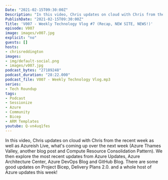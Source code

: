 ```yaml
---
Date: "2021-02-15T09:30:00Z"
Description: "In this video, Chris updates on cloud with Chris from the recent week as well as Azureish Live, what's coming up over the next week (Azure Thames Valley, another blog post and Compute Resource Consolidation Pattern). We then explore the most recent updates from Azure Updates, Azure Architecture Center, Azure DevOps Blog and GitHub Blog. There are some good updates on Project Bicep, Delivery Plans 2.0. and a whole host of Azure updates this week!"
PublishDate: "2021-02-15T09:30:00Z"
Title: 'V007 - Weekly Technology Vlog #7 (Recap, NEW SITE, NEWS!)'
episode: V007
image: images/v007.jpg
explicit: "no"
guests: []
hosts:
- chrisreddington
images:
- img/default-social.png
- images/v007.jpg
podcast_bytes: "27189248"
podcast_duration: "28:22.000"
podcast_file: V007 - Weekly Technology Vlog.mp3
series:
- Tech Roundup
tags:
- Podcast
- Sessionize
- Azure
- Community
- Bicep
- ARM Templates
youtube: Q-vn4uq1fes
---
```

In this video, Chris updates on cloud with Chris from the recent week as well as Azureish Live, what's coming up over the next week (Azure Thames Valley, another blog post and Compute Resource Consolidation Pattern). We then explore the most recent updates from Azure Updates, Azure Architecture Center, Azure DevOps Blog and GitHub Blog. There are some good updates on Project Bicep, Delivery Plans 2.0. and a whole host of Azure updates this week!